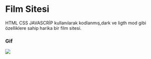 <h1>Film Sitesi</h1>

HTML CSS JAVASCRİP kullanılarak kodlanmış,dark ve ligth mod gibi özelliklere sahip harika bir film sitesi.

<h3>Gif</h3>

![](film-sitesi-v.gif)
